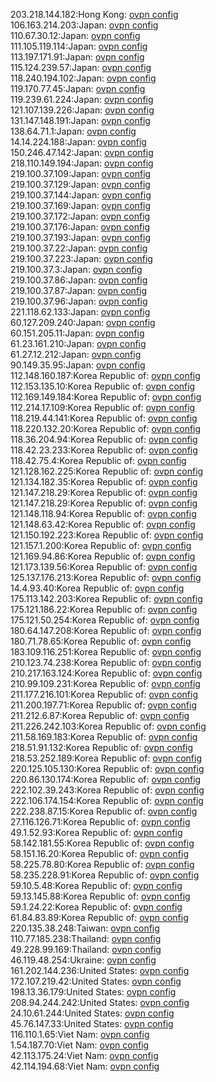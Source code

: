 203.218.144.182:Hong Kong: [ovpn config](vpn/203_218_144_182.ovpn)  
106.163.214.203:Japan: [ovpn config](vpn/106_163_214_203.ovpn)  
110.67.30.12:Japan: [ovpn config](vpn/110_67_30_12.ovpn)  
111.105.119.114:Japan: [ovpn config](vpn/111_105_119_114.ovpn)  
113.197.171.91:Japan: [ovpn config](vpn/113_197_171_91.ovpn)  
115.124.239.57:Japan: [ovpn config](vpn/115_124_239_57.ovpn)  
118.240.194.102:Japan: [ovpn config](vpn/118_240_194_102.ovpn)  
119.170.77.45:Japan: [ovpn config](vpn/119_170_77_45.ovpn)  
119.239.61.224:Japan: [ovpn config](vpn/119_239_61_224.ovpn)  
121.107.139.226:Japan: [ovpn config](vpn/121_107_139_226.ovpn)  
131.147.148.191:Japan: [ovpn config](vpn/131_147_148_191.ovpn)  
138.64.71.1:Japan: [ovpn config](vpn/138_64_71_1.ovpn)  
14.14.224.188:Japan: [ovpn config](vpn/14_14_224_188.ovpn)  
150.246.47.142:Japan: [ovpn config](vpn/150_246_47_142.ovpn)  
218.110.149.194:Japan: [ovpn config](vpn/218_110_149_194.ovpn)  
219.100.37.109:Japan: [ovpn config](vpn/219_100_37_109.ovpn)  
219.100.37.129:Japan: [ovpn config](vpn/219_100_37_129.ovpn)  
219.100.37.144:Japan: [ovpn config](vpn/219_100_37_144.ovpn)  
219.100.37.169:Japan: [ovpn config](vpn/219_100_37_169.ovpn)  
219.100.37.172:Japan: [ovpn config](vpn/219_100_37_172.ovpn)  
219.100.37.176:Japan: [ovpn config](vpn/219_100_37_176.ovpn)  
219.100.37.193:Japan: [ovpn config](vpn/219_100_37_193.ovpn)  
219.100.37.22:Japan: [ovpn config](vpn/219_100_37_22.ovpn)  
219.100.37.223:Japan: [ovpn config](vpn/219_100_37_223.ovpn)  
219.100.37.3:Japan: [ovpn config](vpn/219_100_37_3.ovpn)  
219.100.37.86:Japan: [ovpn config](vpn/219_100_37_86.ovpn)  
219.100.37.87:Japan: [ovpn config](vpn/219_100_37_87.ovpn)  
219.100.37.96:Japan: [ovpn config](vpn/219_100_37_96.ovpn)  
221.118.62.133:Japan: [ovpn config](vpn/221_118_62_133.ovpn)  
60.127.209.240:Japan: [ovpn config](vpn/60_127_209_240.ovpn)  
60.151.205.11:Japan: [ovpn config](vpn/60_151_205_11.ovpn)  
61.23.161.210:Japan: [ovpn config](vpn/61_23_161_210.ovpn)  
61.27.12.212:Japan: [ovpn config](vpn/61_27_12_212.ovpn)  
90.149.35.95:Japan: [ovpn config](vpn/90_149_35_95.ovpn)  
112.148.160.187:Korea Republic of: [ovpn config](vpn/112_148_160_187.ovpn)  
112.153.135.10:Korea Republic of: [ovpn config](vpn/112_153_135_10.ovpn)  
112.169.149.184:Korea Republic of: [ovpn config](vpn/112_169_149_184.ovpn)  
112.214.17.109:Korea Republic of: [ovpn config](vpn/112_214_17_109.ovpn)  
118.219.44.141:Korea Republic of: [ovpn config](vpn/118_219_44_141.ovpn)  
118.220.132.20:Korea Republic of: [ovpn config](vpn/118_220_132_20.ovpn)  
118.36.204.94:Korea Republic of: [ovpn config](vpn/118_36_204_94.ovpn)  
118.42.23.233:Korea Republic of: [ovpn config](vpn/118_42_23_233.ovpn)  
118.42.75.4:Korea Republic of: [ovpn config](vpn/118_42_75_4.ovpn)  
121.128.162.225:Korea Republic of: [ovpn config](vpn/121_128_162_225.ovpn)  
121.134.182.35:Korea Republic of: [ovpn config](vpn/121_134_182_35.ovpn)  
121.147.218.29:Korea Republic of: [ovpn config](vpn/121_147_218_29.ovpn)  
121.147.218.29:Korea Republic of: [ovpn config](vpn/121_147_218_29.ovpn)  
121.148.118.94:Korea Republic of: [ovpn config](vpn/121_148_118_94.ovpn)  
121.148.63.42:Korea Republic of: [ovpn config](vpn/121_148_63_42.ovpn)  
121.150.192.223:Korea Republic of: [ovpn config](vpn/121_150_192_223.ovpn)  
121.157.1.200:Korea Republic of: [ovpn config](vpn/121_157_1_200.ovpn)  
121.169.94.86:Korea Republic of: [ovpn config](vpn/121_169_94_86.ovpn)  
121.173.139.56:Korea Republic of: [ovpn config](vpn/121_173_139_56.ovpn)  
125.137.176.213:Korea Republic of: [ovpn config](vpn/125_137_176_213.ovpn)  
14.4.93.40:Korea Republic of: [ovpn config](vpn/14_4_93_40.ovpn)  
175.113.142.203:Korea Republic of: [ovpn config](vpn/175_113_142_203.ovpn)  
175.121.186.22:Korea Republic of: [ovpn config](vpn/175_121_186_22.ovpn)  
175.121.50.254:Korea Republic of: [ovpn config](vpn/175_121_50_254.ovpn)  
180.64.147.208:Korea Republic of: [ovpn config](vpn/180_64_147_208.ovpn)  
180.71.78.65:Korea Republic of: [ovpn config](vpn/180_71_78_65.ovpn)  
183.109.116.251:Korea Republic of: [ovpn config](vpn/183_109_116_251.ovpn)  
210.123.74.238:Korea Republic of: [ovpn config](vpn/210_123_74_238.ovpn)  
210.217.163.124:Korea Republic of: [ovpn config](vpn/210_217_163_124.ovpn)  
210.99.109.231:Korea Republic of: [ovpn config](vpn/210_99_109_231.ovpn)  
211.177.216.101:Korea Republic of: [ovpn config](vpn/211_177_216_101.ovpn)  
211.200.197.71:Korea Republic of: [ovpn config](vpn/211_200_197_71.ovpn)  
211.212.6.87:Korea Republic of: [ovpn config](vpn/211_212_6_87.ovpn)  
211.226.242.103:Korea Republic of: [ovpn config](vpn/211_226_242_103.ovpn)  
211.58.169.183:Korea Republic of: [ovpn config](vpn/211_58_169_183.ovpn)  
218.51.91.132:Korea Republic of: [ovpn config](vpn/218_51_91_132.ovpn)  
218.53.252.189:Korea Republic of: [ovpn config](vpn/218_53_252_189.ovpn)  
220.125.105.130:Korea Republic of: [ovpn config](vpn/220_125_105_130.ovpn)  
220.86.130.174:Korea Republic of: [ovpn config](vpn/220_86_130_174.ovpn)  
222.102.39.243:Korea Republic of: [ovpn config](vpn/222_102_39_243.ovpn)  
222.106.174.154:Korea Republic of: [ovpn config](vpn/222_106_174_154.ovpn)  
222.238.87.15:Korea Republic of: [ovpn config](vpn/222_238_87_15.ovpn)  
27.116.126.71:Korea Republic of: [ovpn config](vpn/27_116_126_71.ovpn)  
49.1.52.93:Korea Republic of: [ovpn config](vpn/49_1_52_93.ovpn)  
58.142.181.55:Korea Republic of: [ovpn config](vpn/58_142_181_55.ovpn)  
58.151.16.20:Korea Republic of: [ovpn config](vpn/58_151_16_20.ovpn)  
58.225.78.80:Korea Republic of: [ovpn config](vpn/58_225_78_80.ovpn)  
58.235.228.91:Korea Republic of: [ovpn config](vpn/58_235_228_91.ovpn)  
59.10.5.48:Korea Republic of: [ovpn config](vpn/59_10_5_48.ovpn)  
59.13.145.88:Korea Republic of: [ovpn config](vpn/59_13_145_88.ovpn)  
59.1.24.22:Korea Republic of: [ovpn config](vpn/59_1_24_22.ovpn)  
61.84.83.89:Korea Republic of: [ovpn config](vpn/61_84_83_89.ovpn)  
220.135.38.248:Taiwan: [ovpn config](vpn/220_135_38_248.ovpn)  
110.77.185.238:Thailand: [ovpn config](vpn/110_77_185_238.ovpn)  
49.228.99.169:Thailand: [ovpn config](vpn/49_228_99_169.ovpn)  
46.119.48.254:Ukraine: [ovpn config](vpn/46_119_48_254.ovpn)  
161.202.144.236:United States: [ovpn config](vpn/161_202_144_236.ovpn)  
172.107.219.42:United States: [ovpn config](vpn/172_107_219_42.ovpn)  
198.13.36.179:United States: [ovpn config](vpn/198_13_36_179.ovpn)  
208.94.244.242:United States: [ovpn config](vpn/208_94_244_242.ovpn)  
24.10.61.244:United States: [ovpn config](vpn/24_10_61_244.ovpn)  
45.76.147.33:United States: [ovpn config](vpn/45_76_147_33.ovpn)  
116.110.1.65:Viet Nam: [ovpn config](vpn/116_110_1_65.ovpn)  
1.54.187.70:Viet Nam: [ovpn config](vpn/1_54_187_70.ovpn)  
42.113.175.24:Viet Nam: [ovpn config](vpn/42_113_175_24.ovpn)  
42.114.194.68:Viet Nam: [ovpn config](vpn/42_114_194_68.ovpn)  
